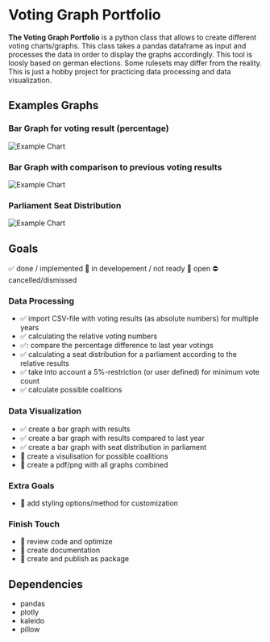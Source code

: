 # Voting Graph Portfolio
**The Voting Graph Portfolio** is a python class that allows to create different voting charts/graphs. This class takes a pandas dataframe as input and processes the data in order to display the graphs accordingly.
This tool is loosly based on german elections. Some rulesets may differ from the reality. This is just a hobby project for practicing data processing and data visualization.

## Examples Graphs
###  Bar Graph for voting result (percentage)
![Example Chart](https://github.com/ricochan/VotingGraphPortfolio/blob/main/output/barResult.png "Example Chart")

### Bar Graph with comparison to previous voting results
![Example Chart](https://github.com/ricochan/VotingGraphPortfolio/blob/main/output/barDifference.png "Example Chart")

### Parliament Seat Distribution
![Example Chart](https://github.com/ricochan/VotingGraphPortfolio/blob/main/output/graphParliament.png "Example Chart")

## Goals
:white_check_mark: done / implemented 
:large_orange_diamond: in developement / not ready
:red_circle: open
:no_entry: cancelled/dismissed

### Data Processing
* :white_check_mark:  import CSV-file with voting results (as absolute numbers) for multiple years
* :white_check_mark:  calculating the relative voting numbers
* :white_check_mark::  compare the percentage difference to last year votings
* :white_check_mark:  calculating a seat distribution for a parliament according to the relative results
* :white_check_mark:  take into account a 5%-restriction (or user defined) for minimum vote count 
* :white_check_mark:   calculate possible coalitions 


### Data Visualization
* :white_check_mark:  create a bar graph with results
* :white_check_mark:  create a bar graph with results compared to last year
* :white_check_mark:  create a bar graph with seat distribution in parliament
* :large_orange_diamond:  create a visulisation for possible coalitions
* :red_circle: create a pdf/png with all graphs combined

### Extra Goals
* :large_orange_diamond:  add styling options/method for customization

### Finish Touch
* :red_circle: review code and optimize
* :red_circle: create documentation
* :red_circle: create and publish as package


## Dependencies
* pandas
* plotly
* kaleido
* pillow